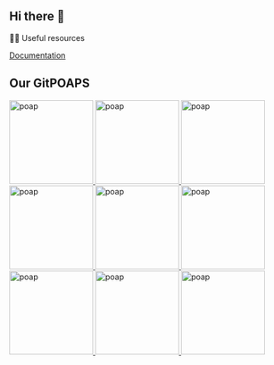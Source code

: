 ## Hi there 👋

👩‍💻 Useful resources

[Documentation](https://documentation.poap.tech/)

## Our GitPOAPS
<p>
  <a href="https://www.gitpoap.io/gp/49">
    <img src="https://assets.poap.xyz/gitpoap-2022-poapgallery-contributor-2022-logo-1649268307923.png"  alt="poap" height="150" width="150">
  </a>
  <a href="https://www.gitpoap.io/gp/48">
    <img src="https://assets.poap.xyz/gitpoap-2021-poapgallery-contributor-2021-logo-1649268211499.png"  alt="poap" height="150" width="150">
  </a>
  <a href="https://www.gitpoap.io/gp/47">
    <img src="https://assets.poap.xyz/gitpoap-2020-poapgallery-contributor-2020-logo-1649268171985.png"  alt="poap" height="150" width="150">
  </a>
  <a href="https://www.gitpoap.io/gp/28">
    <img src="https://assets.poap.xyz/gitpoap-2022-poapfun-contributor-2022-logo-1649266640542.png"  alt="poap" height="150" width="150">
  </a>
  <a href="https://www.gitpoap.io/gp/27">
    <img src="https://assets.poap.xyz/gitpoap-2021-poapfun-contributor-2021-logo-1649266585011.png"  alt="poap" height="150" width="150">
  </a>
  <a href="https://www.gitpoap.io/gp/26">
    <img src="https://assets.poap.xyz/gitpoap-2020-poapfun-contributor-2020-logo-1649266545339.png"  alt="poap" height="150" width="150">  
  </a>
  <a href="https://www.gitpoap.io/gp/573">
    <img src="https://assets.poap.xyz/gitpoap3a-2022-poap-bot-contributor-2022-logo-1666120430465.png"  alt="poap" height="150" width="150">
  </a>
  <a href="https://www.gitpoap.io/gp/572">
    <img src="https://assets.poap.xyz/gitpoap3a-2021-poap-bot-contributor-2022-logo-1666120426032.png"  alt="poap" height="150" width="150">
  </a>
  <a href="https://www.gitpoap.io/gp/392">
    <img src="https://assets.poap.xyz/gitpoap-2021-poap-subgraph-contributor-2021-logo-1660334694012.png" alt="poap" height="150" width="150">
  </a>
</p>
